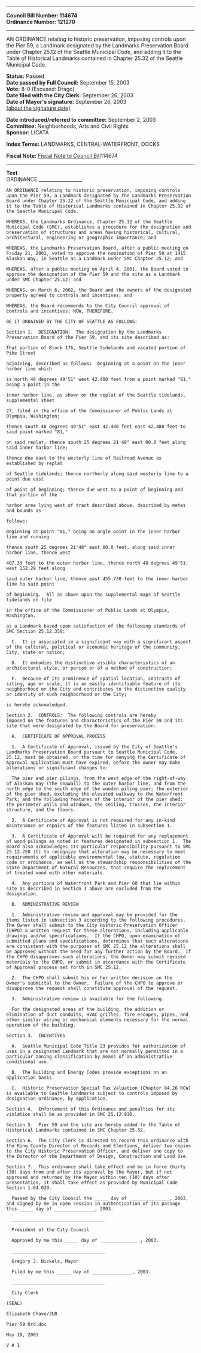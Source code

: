 * * * * *  
  
**Council Bill Number: [](#h0)[](#h2)114674**   
**Ordinance Number: 121270**  
  
* * * * *  
  
AN ORDINANCE relating to historic preservation, imposing controls upon the Pier 59, a Landmark designated by the Landmarks Preservation Board under Chapter 25.12 of the Seattle Municipal Code, and adding it to the Table of Historical Landmarks contained in Chapter 25.32 of the Seattle Municipal Code.  
  
**Status:** Passed   
**Date passed by Full Council:** September 15, 2003   
**Vote:** 8-0 (Excused: Drago)   
**Date filed with the City Clerk:** September 26, 2003   
**Date of Mayor's signature:** September 26, 2003   
[(about the signature date)](/~public/approvaldate.htm)   
  
  
**Date introduced/referred to committee:** September 2, 2003   
**Committee:** Neighborhoods, Arts and Civil Rights   
**Sponsor:** LICATA   
  
**Index Terms:** LANDMARKS, CENTRAL-WATERFRONT, DOCKS  
  
**Fiscal Note:** [Fiscal Note to Council Bill](http://clerk.seattle.gov/~public/fnote/114674.htm)[](#h1)[](#h3)114674  
  
* * * * *  
  
**Text**  
    ORDINANCE __________________  
  
    AN ORDINANCE relating to historic preservation, imposing controls  
    upon the Pier 59, a Landmark designated by the Landmarks Preservation  
    Board under Chapter 25.12 of the Seattle Municipal Code, and adding  
    it to the Table of Historical Landmarks contained in Chapter 25.32 of  
    the Seattle Municipal Code.  
  
    WHEREAS, the Landmarks Ordinance, Chapter 25.12 of the Seattle  
    Municipal Code (SMC), establishes a procedure for the designation and  
    preservation of structures and areas having historical, cultural,  
    architectural, engineering or geographic importance; and  
  
    WHEREAS, the Landmarks Preservation Board, after a public meeting on  
    Friday 21, 2001, voted to approve the nomination of Pier 59 at 1415  
    Alaskan Way, in Seattle as a Landmark under SMC Chapter 25.12; and  
  
    WHEREAS, after a public meeting on April 4, 2001, the Board voted to  
    approve the designation of the Pier 59 and the site as a Landmark  
    under SMC Chapter 25.12; and  
  
    WHEREAS, on March 6, 2002, the Board and the owners of the designated  
    property agreed to controls and incentives; and  
  
    WHEREAS, the Board recommends to the City Council approval of  
    controls and incentives; NOW, THEREFORE,  
  
    BE IT ORDAINED BY THE CITY OF SEATTLE AS FOLLOWS:  
  
    Section 1.  DESIGNATION:  The designation by the Landmarks  
    Preservation Board of the Pier 59, and its site described as:  
  
    That portion of Block 176, Seattle tidelands and vacated portion of  
    Pike Street  
  
    adjoining, described as follows:  beginning at a point on the inner  
    harbor line which  
  
    is north 48 degrees 49'51" west 42.480 feet from a point marked "81,"  
    being a point in the  
  
    inner harbor line, as shown on the replat of the Seattle tidelands,  
    supplemental sheet  
  
    27, filed in the office of the Commissioner of Public Lands at  
    Olympia, Washington;  
  
    thence south 48 degrees 49'51" east 42.480 feet east 42.480 feet to  
    said point marked "81,"  
  
    on said replat; thence south 25 degrees 21'48" east 80.0 feet along  
    said inner harbor line;  
  
    thence due east to the westerly line of Railroad Avenue as  
    established by replat  
  
    of Seattle tidelands; thence northerly along said westerly line to a  
    point due east  
  
    of point of beginning; thence due west to a point of beginning and  
    that portion of the  
  
    harbor area lying west of tract described above, described by metes  
    and bounds as  
  
    follows:  
  
    Beginning at point "81," being an angle point in the inner harbor  
    line and running  
  
    thence south 25 degrees 21'48" east 80.0 feet, along said inner  
    harbor line, thence west  
  
    407.33 feet to the outer harbor line, thence north 48 degrees 49'51:  
    west 152.29 feet along  
  
    said outer harbor line, thence east 455.730 feet to the inner harbor  
    line to said point  
  
    of beginning.  All as shown upon the supplemental maps of Seattle  
    tidelands on file  
  
    in the office of the Commissioner of Public Lands at Olympia,  
    Washington.  
  
    as a Landmark based upon satisfaction of the following standards of  
    SMC Section 25.12.350:  
  
      C.  It is associated in a significant way with a significant aspect  
    of the cultural, political or economic heritage of the community,  
    City, state or nation;  
  
      D.  It embodies the distinctive visible characteristics of an  
    architectural style, or period or of a method of construction;  
  
      F.  Because of its prominence of spatial location, contrasts of  
    siting, age or scale, it is an easily identifiable feature of its  
    neighborhood or the City and contributes to the distinctive quality  
    or identity of such neighborhood or the City;  
  
    is hereby acknowledged.  
  
    Section 2.  CONTROLS:  The following controls are hereby  
    imposed on the features and characteristics of the Pier 59 and its  
    site that were designated by the Board for preservation:  
  
      A.  CERTIFICATE OF APPROVAL PROCESS  
  
      1.  A Certificate of Approval, issued by the City of Seattle's  
    Landmarks Preservation Board pursuant to Seattle Municipal Code,  
    25.12, must be obtained, or the time for denying the Certificate of  
    Approval application must have expired, before the owner may make  
    alterations or significant changes to:  
  
      The pier and pier pilings, from the west edge of the right-of-way  
    of Alaskan Way (the seawall) to the outer harbor line, and from the  
    north edge to the south edge of the wooden piling pier; the exterior  
    of the pier shed, excluding the elevated walkway to the Waterfront  
    Park; and the following features of the interior of the pier shed:  
    the perimeter walls and windows, the ceiling, trusses, the interior  
    structure, and the floors.  
  
      2.  A Certificate of Approval is not required for any in-kind  
    maintenance or repairs of the features listed in subsection 1.  
  
      3.  A Certificate of Approval will be required for any replacement  
    of wood pilings as noted in features designated in subsection 1.  The  
    Board also acknowledges its particular responsibility pursuant to SMC  
    25.12.750 (C) to recognize that alteration may be necessary to meet  
    requirements of applicable environmental law, statute, regulation  
    code or ordinance, as well as the stewardship responsibilities of the  
    State Department of Natural Resources, that require the replacement  
    of treated wood with other materials.  
  
      4.  Any portions of Waterfront Park and Pier 60 that lie within  
    site as described in Section 1 above are excluded from the  
    designation.  
  
      B.  ADMINISTRATIVE REVIEW  
  
      1.  Administrative review and approval may be provided for the  
    items listed in subsection 3 according to the following procedures.  
    The Owner shall submit to the City Historic Preservation Officer  
    (CHPO) a written request for these alterations, including applicable  
    drawings and/or specifications.  If the CHPO, upon examination of  
    submitted plans and specifications, determines that such alterations  
    are consistent with the purposes of SMC 25.12 the alterations shall  
    be approved without the need for any further action by the Board.  If  
    the CHPO disapproves such alterations, the Owner may submit revised  
    materials to the CHPO, or submit in accordance with the Certificate  
    of Approval process set forth in SMC 25.12.  
  
      2.  The CHPO shall submit his or her written decision on the  
    Owner's submittal to the Owner.  Failure of the CHPO to approve or  
    disapprove the request shall constitute approval of the request.  
  
      3.  Administrative review is available for the following:  
  
      For the designated areas of the building, the addition or  
    elimination of duct conduits, HVAC grilles, fire escapes, pipes, and  
    other similar wiring or mechanical elements necessary for the normal  
    operation of the building.  
  
    Section 3.  INCENTIVES  
  
      A.  Seattle Municipal Code Title 23 provides for authorization of  
    uses in a designated Landmark that are not normally permitted in a  
    particular zoning classification by means of an administrative  
    conditional use.  
  
      B.  The Building and Energy Codes provide exceptions on an  
    application basis.  
  
      C.  Historic Preservation Special Tax Valuation (Chapter 84.26 RCW)  
    is available to Seattle landmarks subject to controls imposed by  
    designation ordinance, by application.  
  
    Section 4.  Enforcement of this Ordinance and penalties for its  
    violation shall be as provided in SMC 25.12.910.  
  
    Section 5.  Pier 59 and the site are hereby added to the Table of  
    Historical Landmarks contained in SMC Chapter 25.32.  
  
    Section 6.  The City Clerk is directed to record this ordinance with  
    the King County Director of Records and Elections, deliver two copies  
    to the City Historic Preservation Officer, and deliver one copy to  
    the Director of the Department of Design, Construction and Land Use.  
  
    Section 7.  This ordinance shall take effect and be in force thirty  
    (30) days from and after its approval by the Mayor, but if not  
    approved and returned by the Mayor within ten (10) days after  
    presentation, it shall take effect as provided by Municipal Code  
    Section 1.04.020.  
  
      Passed by the City Council the _____ day of _______________, 2003,  
    and signed by me in open session in authentication of its passage  
    this _____ day of _______________, 2003.  
  
      ___________________________________  
  
      President of the City Council  
  
      Approved by me this _____ day of _______________, 2003.  
  
      ___________________________________  
  
      Gregory J. Nickels, Mayor  
  
      Filed by me this _____ day of _______________, 2003.  
  
      ___________________________________  
  
      City Clerk  
  
    (SEAL)  
  
    Elizabeth Chave/JLB  
  
    Pier 59 Ord.doc  
  
    May 19, 2003  
  
    V # 1  
